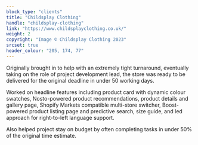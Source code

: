 ```yaml
---
block_type: "clients"
title: "Childsplay Clothing"
handle: "childsplay-clothing"
link: "https://www.childsplayclothing.co.uk/"
weight: 2
copyright: "Image © Childsplay Clothing 2023"
srcset: true
header_colour: "205, 174, 77"
---
```


Originally brought in to help with an extremely tight turnaround, eventually taking on the role of project development lead, the store was ready to be delivered for the original deadline in under 50 working days.

Worked on headline features including product card with dynamic colour swatches, Nosto-powered product recommendations, product details and gallery page, Shopify Markets compatible multi-store switcher, Boost-powered product listing page and predictive search, size guide, and led approach for right-to-left language support.

Also helped project stay on budget by often completing tasks in under 50% of the original time estimate.